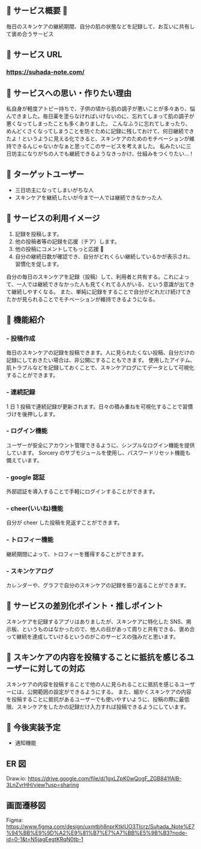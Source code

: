 ## 🫧 サービス概要 🫧

毎日のスキンケアの継続期間、自分の肌の状態などを記録して、お互いに共有して褒め合うサービス

## 🫧 サービス URL

### https://suhada-note.com/

## 🫧 サービスへの思い・作りたい理由

私自身が軽度アトピー持ちで、子供の頃から肌の調子が悪いことが多々あり、悩んできました。毎日薬を塗らなければいけないのに、忘れてしまって肌の調子が悪くなってしまったことも多くありました。
こんなふうに忘れてしまったり、めんどくさくなってしまうことを防ぐために記録に残しておけて、何日継続できたよ！というように見える化できると、スキンケアのためのモチベーションが維持できるんじゃないかなぁと思ってこのサービスを考えました。
私みたいに三日坊主になりがちの人でも継続できるようなきっかけ、仕組みをつくりたい...！

## 🫧 ターゲットユーザー

- 三日坊主になってしまいがちな人
- スキンケアを継続したいが今まで一人では継続できなかった人

## 🫧 サービスの利用イメージ

1. 記録を投稿します。
2. 他の投稿者等の記録を応援（チア）します。
3. 他の投稿にコメントしてもっと応援 📣
4. 自分の継続日数が確認でき、自分がどれくらい継続しているかが表示され、習慣化を促します。

自分の毎日のスキンケアを記録（投稿）して、利用者と共有する。これによって、一人では継続できなかった人も見てくれてる人がいる、という意識が出てきて継続しやすくなる。
また、単純に記録をすることで自分がどれだけ続けてきたかが見られることでモチベーションが維持できるようになる。

## 🫧 機能紹介

### - 投稿作成

毎日のスキンケアの記録を投稿できます。人に見られたくない投稿、自分だけの記録にしておきたい場合は、非公開にすることもできます。
使用したアイテム、肌トラブルなどを記録しておくことで、スキンケアログにてデータとして可視化することができます。

### - 連続記録

1 日 1 投稿で連続記録が更新されます。日々の積み重ねを可視化することで習慣づけを後押しします。

### - ログイン機能

ユーザーが安全にアカウント管理できるように、シンプルなログイン機能を提供しています。
Sorcery のサブモジュールを使用し、パスワードリセット機能も備えています。

### - google 認証

外部認証を導入することで手軽にログインすることができます。

### - cheer(いいね)機能

自分が cheer した投稿を見返すことができます。

### - トロフィー機能

継続期間によって、トロフィーを獲得することができます。

### - スキンケアログ

カレンダーや、グラフで自分のスキンケアの記録を振り返ることができます。

## 🫧 サービスの差別化ポイント・推しポイント

スキンケアを記録するアプリはありましたが、スキンケアに特化した SNS、掲示板、というものはなかったので、他人の目があって周りと共有できる、褒め合って継続を達成していけるというのがこのサービスの強みだと思います。

## 🫧 スキンケアの内容を投稿することに抵抗を感じるユーザーに対しての対応

スキンケアの内容を投稿することで他の人に見られることに抵抗を感じるユーザーには、公開範囲の設定ができるようにする。
また、細かくスキンケアの内容を投稿することに抵抗があるユーザーでも使いやすいように、投稿の際に最低限、スキンケアをしたかの記録だけ入力すれば投稿できるようにしています。

## 🫧 今後実装予定

- 通知機能

## ER 図

Draw.io: https://drive.google.com/file/d/1gxLZpK0wQogF_ZGB841fAlB-3LnZvrHH/view?usp=sharing

## 画面遷移図

Figma: https://www.figma.com/design/uxmtbh8nprKtklUO3TIcrz/Suhada_Note%E7%94%BB%E9%9D%A2%E9%81%B7%E7%A7%BB%E5%9B%B3?node-id=0-1&t=N5jagEegtKRqN0tb-1
